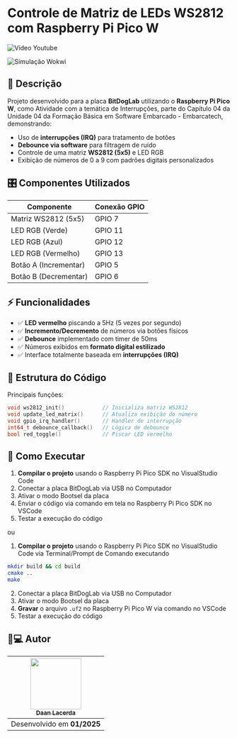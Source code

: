 
# Controle de Matriz de LEDs WS2812 com Raspberry Pi Pico W

![Vídeo Youtube](https://youtu.be/lQRsQzGeNbo)

![Simulação Wokwi](https://wokwi.com/projects/421821924530235393)

## 📝 Descrição

Projeto desenvolvido para a placa **BitDogLab** utilizando o **Raspberry Pi Pico W**, como Atividade com a temática de Interrupções,
parte do Capítulo 04 da Unidade 04 da Formação Básica em Software Embarcado - Embarcatech, demonstrando:

- Uso de **interrupções (IRQ)** para tratamento de botões
- **Debounce via software** para filtragem de ruído
- Controle de uma matriz **WS2812 (5x5)** e LED RGB
- Exibição de números de 0 a 9 com padrões digitais personalizados

## 🎛 Componentes Utilizados

| Componente              | Conexão GPIO       |
|-------------------------|--------------------|
| Matriz WS2812 (5x5)     | GPIO 7             |
| LED RGB (Verde)         | GPIO 11            |
| LED RGB (Azul)          | GPIO 12            |
| LED RGB (Vermelho)      | GPIO 13            |
| Botão A (Incrementar)   | GPIO 5             |
| Botão B (Decrementar)   | GPIO 6             |

## ⚡ Funcionalidades

- ✅ **LED vermelho** piscando a 5Hz (5 vezes por segundo)
- ✅ **Incremento/Decremento** de números via botões físicos
- ✅ **Debounce** implementado com timer de 50ms
- ✅ Números exibidos em **formato digital estilizado**
- ✅ Interface totalmente baseada em **interrupções (IRQ)**

## 🧩 Estrutura do Código

Principais funções:

```c
void ws2812_init()            // Inicializa matriz WS2812
void update_led_matrix()      // Atualiza exibição do número 
void gpio_irq_handler()       // Handler de interrupção
int64_t debounce_callback()   // Lógica de debounce
bool red_toggle()             // Piscar LED vermelho
```

## 🚀 Como Executar

1. **Compilar o projeto** usando o Raspberry Pi Pico SDK no VisualStudio Code
2. Conectar a placa BitDogLab via USB no Computador
3. Ativar o modo Bootsel da placa
4. Enviar o código via comando em tela no Raspberry Pi Pico SDK no VSCode
5. Testar a execução do código

ou

1. **Compilar o projeto** usando o Raspberry Pi Pico SDK no VisualStudio Code via Terminal/Prompt de Comando executando

```bash
mkdir build && cd build
cmake ..
make
```

2. Conectar a placa BitDogLab via USB no Computador
3. Ativar o modo Bootsel da placa
4. **Gravar** o arquivo `.uf2` no Raspberry Pi Pico W via comando no VSCode
3. Testar a execução do código

## 👨💻 Autor

| [<img src="https://avatars.githubusercontent.com/DaanLacerdaa" width=115><br><sub>Daan Lacerda</sub>](https://github.com/DaanLacerdaa) |
| :----------------------------------------------------------------------------------------------------------------------------------:   |
| Desenvolvido em **01/2025**                                                                                                            |
